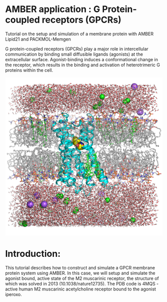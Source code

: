 # AMBER application : G Protein-coupled receptors (GPCRs)

Tutorial on the setup and simulation of a membrane protein with AMBER Lipid21 and PACKMOL-Memgen

G protein-coupled receptors (GPCRs) play a major role in intercellular communication by binding small diffusible ligands (agonists) at the extracellular surface. Agonist-binding induces a conformational change in the receptor, which results in the binding and activation of heterotrimeric G proteins within the cell.

![Alt text](https://github.com/Jahan08/Amber-tutorial/blob/main/m2_setup.png "M2_IXO")

# Introduction:

This tutorial describes how to construct and simulate a GPCR membrane protein system using AMBER. In this case, we will setup and simulate the agonist bound, active state of the M2 muscarinic receptor, the structure of which was solved in 2013 (10.1038/nature12735). The PDB code is 4MQS - active human M2 muscarinic acetylcholine receptor bound to the agonist iperoxo.
